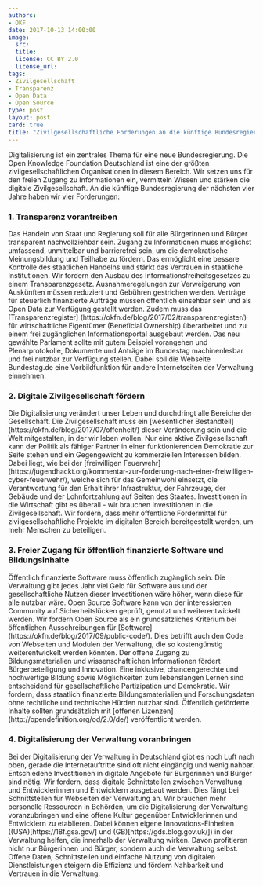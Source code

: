 ```yaml
---
authors: 
- OKF
date: 2017-10-13 14:00:00
image:
  src: 
  title: 
  license: CC BY 2.0
  license_url: 
tags:
- Zivilgesellschaft
- Transparenz 
- Open Data
- Open Source
type: post
layout: post
card: true
title: "Zivilgesellschaftliche Forderungen an die künftige Bundesregierung" 
---
```


Digitalisierung ist ein zentrales Thema für eine neue Bundesregierung. Die Open Knowledge Foundation Deutschland ist eine der größten zivilgesellschaftlichen Organisationen in diesem Bereich. Wir setzen uns für den freien Zugang zu Informationen ein, vermitteln Wissen und stärken die digitale Zivilgesellschaft.
An die künftige Bundesregierung der nächsten vier Jahre haben wir vier Forderungen:

<h3> 1. Transparenz vorantreiben </h3>
Das Handeln von Staat und Regierung soll für alle Bürgerinnen und Bürger transparent nachvollziehbar sein. Zugang zu Informationen muss möglichst umfassend, unmittelbar und barrierefrei sein, um die demokratische Meinungsbildung und Teilhabe zu fördern. Das ermöglicht eine bessere Kontrolle des staatlichen Handelns und stärkt das Vertrauen in staatliche Institutionen.
Wir fordern den Ausbau des Informationsfreiheitsgesetzes zu einem Transparenzgesetz. Ausnahmeregelungen zur Verweigerung von Auskünften müssen reduziert und Gebühren gestrichen werden. Verträge für steuerlich finanzierte Aufträge müssen öffentlich einsehbar sein und als Open Data zur Verfügung gestellt werden. Zudem muss das [Transparenzregister] (https://okfn.de/blog/2017/02/transparenzregister/) 
für wirtschaftliche Eigentümer (Beneficial Ownership) überarbeitet und zu einem frei zugänglichen Informationsportal ausgebaut werden. 
Das neu gewählte Parlament sollte mit gutem Beispiel vorangehen und Plenarprotokolle, Dokumente und Anträge im Bundestag machinenlesbar und frei nutzbar zur Verfügung stellen. Dabei soll die Webseite Bundestag.de eine Vorbildfunktion für andere Internetseiten der Verwaltung einnehmen.

<h3> 2. Digitale Zivilgesellschaft fördern </h3>
Die Digitalisierung verändert unser Leben und durchdringt alle Bereiche der Gesellschaft. Die Zivilgesellschaft muss ein [wesentlicher Bestandteil](https://okfn.de/blog/2017/07/offenheit/) dieser Veränderung sein und die Welt mitgestalten, in der wir leben wollen. 
Nur eine aktive Zivilgesellschaft kann der Politik als fähiger Partner in einer funktionierenden Demokratie zur Seite stehen und ein Gegengewicht zu kommerziellen Interessen bilden. Dabei liegt, wie bei der [freiwilligen Feuerwehr](https://jugendhackt.org/kommentar-zur-forderung-nach-einer-freiwilligen-cyber-feuerwehr/), welche sich für das Gemeinwohl einsetzt,
die Verantwortung für den Erhalt ihrer Infrastruktur, der Fahrzeuge, der Gebäude und der Lohnfortzahlung auf Seiten des Staates. 
Investitionen in die Wirtschaft gibt es überall - wir brauchen Investitionen in die Zivilgesellschaft. Wir fordern, dass mehr öffentliche Fördermittel für zivilgesellschaftliche Projekte im digitalen Bereich bereitgestellt werden, um mehr Menschen zu beteiligen. 

<h3> 3. Freier Zugang für öffentlich finanzierte Software und Bildungsinhalte </h3>
Öffentlich finanzierte Software muss öffentlich zugänglich sein. Die Verwaltung gibt jedes Jahr viel Geld für Software aus und der gesellschaftliche Nutzen dieser Investitionen wäre höher, wenn diese für alle nutzbar wäre. Open Source Software kann von der interessierten Community auf Sicherheitslücken geprüft, genutzt und weiterentwickelt werden.
Wir fordern Open Source als ein grundsätzliches Kriterium bei öffentlichen Ausschreibungen für [Software](https://okfn.de/blog/2017/09/public-code/). Dies betrifft auch den Code von Webseiten und Modulen der Verwaltung, die so kostengünstig weiterentwickelt werden könnten.
Der offene Zugang zu Bildungsmaterialien und wissenschaftlichen Informationen fördert Bürgerbeteiligung und Innovation. Eine inklusive, chancengerechte und hochwertige Bildung sowie Möglichkeiten zum lebenslangen Lernen sind entscheidend für gesellschaftliche Partizipation und Demokratie.
Wir fordern, dass staatlich finanzierte Bildungsmaterialien und Forschungsdaten ohne rechtliche und technische Hürden nutzbar sind. Öffentlich geförderte Inhalte sollten grundsätzlich mit [offenen Lizenzen](http://opendefinition.org/od/2.0/de/) veröffentlicht werden.

<h3> 4. Digitalisierung der Verwaltung voranbringen </h3>
Bei der Digitalisierung der Verwaltung in Deutschland gibt es noch Luft nach oben, gerade die Internetauftritte sind oft nicht eingängig und wenig nahbar. Entschiedene Investitionen in digitale Angebote für Bürgerinnen und Bürger sind nötig.
Wir fordern, dass digitale Schnittstellen zwischen Verwaltung und Entwicklerinnen und Entwicklern ausgebaut werden. Dies fängt bei Schnittstellen für Webseiten der Verwaltung an. Wir brauchen mehr personelle Ressourcen in Behörden, um die Digitalisierung der Verwaltung voranzubringen und eine offene Kultur gegenüber Entwicklerinnen und Entwicklern zu etablieren. 
Dabei können eigene Innovations-Einheiten ((USA)[https://18f.gsa.gov/] und (GB)[https://gds.blog.gov.uk/]) in der Verwaltung helfen, die innerhalb der Verwaltung wirken.
Davon profitieren nicht nur Bürgerinnen und Bürger, sondern auch die Verwaltung selbst. Offene Daten, Schnittstellen und einfache Nutzung von digitalen Dienstleistungen steigern die Effizienz und fördern Nahbarkeit und Vertrauen in die Verwaltung.
